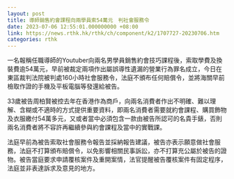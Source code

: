 ```yaml
---
layout: post
title: 導師銷售約會課程向兩學員索54萬元　判社會服務令　
date: 2023-07-06 12:55:01.000000000 +08:00
link: https://news.rthk.hk/rthk/ch/component/k2/1707727-20230706.htm
categories: rthk
---
```


一名報稱任職導師的Youtuber向兩名男學員銷售約會技巧課程後，索取學費及換裝費逾54萬元，早前被裁定兩項作出屬誤導性遺漏的營業行為罪名成立，今日在東區裁判法院被判處160小時社會服務令，法庭不頒布任何賠償令，並將海關早前檢取作證的手機及平板電腦等發還給被告。

33歲被告周柏賢被控去年在香港作為商戶，向兩名消費者作出不明確、難以理解、含糊或不適時的方式提供重要資料，即兩名消費者需要就約會課程、購買飾物及衣服繳付54萬多元，又或者當中必須包含一款由被告所認可的名貴手錶，否則兩名消費者將不容許再繼續參與約會課程及當中的實戰課。

法庭早前為被告索取社會服務令報告並採納報告建議，被告亦表示願意做社會服務，法庭不打算頒布賠償令，以免影響相關民事訴訟，亦不打算充公屬於被告的證物。被告當庭要求申請覆核案件及重開案情，法官提醒被告覆核案件有固定程序，法庭並非表達訴求及意見的地方。
